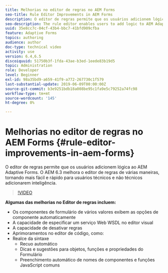 ```yaml
---
title: Melhorias no editor de regras no AEM Forms
seo-title: Rule Editor Improvements in AEM Forms
description: O editor de regras permite que os usuários adicionem lógica ao AEM Adaptive Forms. O AEM 6.3 melhora o editor de regras de várias maneiras, tornando mais fácil e rápido para usuários técnicos e não técnicos adicionarem inteligência.
seo-description: The rule editor enables users to add logic to AEM Adaptive Forms. AEM 6.3 improves the rule editor in several ways making it easier and faster for both technical and non-technical users alike to add intelligence.
uuid: 35e8cc7c-04cf-43b4-bbc7-41bfd909cfba
feature: Adaptive Forms
topics: authoring
audience: author
doc-type: technical video
activity: use
version: 6.4,6.5
discoiquuid: 51750b3f-1fda-43ae-b3ed-1eede83b19d5
topic: Administration
role: Developer
level: Beginner
exl-id: 98a35bd9-a659-41f9-a772-267730c1f579
last-substantial-update: 2019-06-09T00:00:00Z
source-git-commit: b3e9251bdb18a008be95c1fa9e5c79252a74fc98
workflow-type: tm+mt
source-wordcount: '145'
ht-degree: 0%

---
```


# Melhorias no editor de regras no AEM Forms {#rule-editor-improvements-in-aem-forms}

O editor de regras permite que os usuários adicionem lógica ao AEM Adaptive Forms. O AEM 6.3 melhora o editor de regras de várias maneiras, tornando mais fácil e rápido para usuários técnicos e não técnicos adicionarem inteligência.

>[!VIDEO](https://video.tv.adobe.com/v/19653?quality=12&learn=on)

**Algumas das melhorias no Editor de regras incluem:**

* Os componentes de formulário de vários valores exibem as opções de componente automaticamente
* A capacidade de especificar um serviço Web WSDL no editor visual
* A capacidade de desativar regras
* Aprimoramentos no editor de código, como:
* Realce da sintaxe
   * Recuo automático
   * Dicas e sugestões para objetos, funções e propriedades do Formulário
   * Preenchimento automático de nomes de componentes e funções JavaScript comuns
